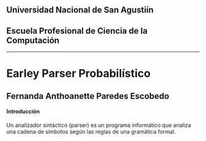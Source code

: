 ## Universidad Nacional de San Agustiín
## Escuela Profesional de Ciencia de la Computación
-----------------------------------------------------------
# Earley Parser Probabilístico 
## Fernanda Anthoanette Paredes Escobedo

#### Introducción
Un analizador sintáctico (parser) es un programa informático que analiza una cadena de símbolos según las reglas de una gramática formal.
